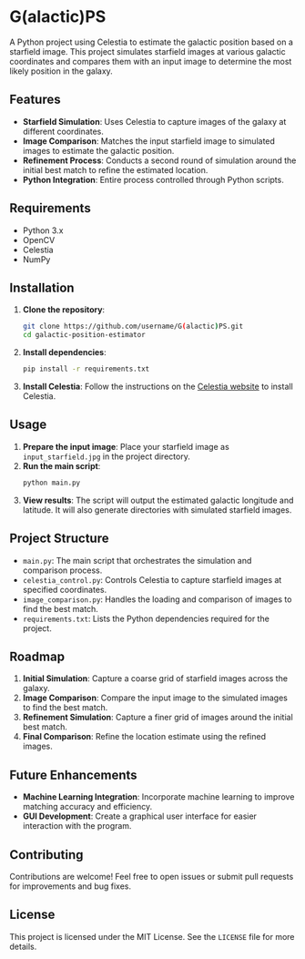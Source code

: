 # G(alactic)PS

A Python project using Celestia to estimate the galactic position based on a starfield image. This project simulates starfield images at various galactic coordinates and compares them with an input image to determine the most likely position in the galaxy.

## Features
- **Starfield Simulation**: Uses Celestia to capture images of the galaxy at different coordinates.
- **Image Comparison**: Matches the input starfield image to simulated images to estimate the galactic position.
- **Refinement Process**: Conducts a second round of simulation around the initial best match to refine the estimated location.
- **Python Integration**: Entire process controlled through Python scripts.

## Requirements
- Python 3.x
- OpenCV
- Celestia
- NumPy

## Installation
1. **Clone the repository**:
   ```bash
   git clone https://github.com/username/G(alactic)PS.git
   cd galactic-position-estimator
   ```

2. **Install dependencies**:
   ```bash
   pip install -r requirements.txt
   ```

3. **Install Celestia**:
   Follow the instructions on the [Celestia website](https://celestia.space) to install Celestia.

## Usage
1. **Prepare the input image**: Place your starfield image as `input_starfield.jpg` in the project directory.
2. **Run the main script**:
   ```bash
   python main.py
   ```
3. **View results**: The script will output the estimated galactic longitude and latitude. It will also generate directories with simulated starfield images.

## Project Structure
- `main.py`: The main script that orchestrates the simulation and comparison process.
- `celestia_control.py`: Controls Celestia to capture starfield images at specified coordinates.
- `image_comparison.py`: Handles the loading and comparison of images to find the best match.
- `requirements.txt`: Lists the Python dependencies required for the project.

## Roadmap
1. **Initial Simulation**: Capture a coarse grid of starfield images across the galaxy.
2. **Image Comparison**: Compare the input image to the simulated images to find the best match.
3. **Refinement Simulation**: Capture a finer grid of images around the initial best match.
4. **Final Comparison**: Refine the location estimate using the refined images.

## Future Enhancements
- **Machine Learning Integration**: Incorporate machine learning to improve matching accuracy and efficiency.
- **GUI Development**: Create a graphical user interface for easier interaction with the program.

## Contributing
Contributions are welcome! Feel free to open issues or submit pull requests for improvements and bug fixes.

## License
This project is licensed under the MIT License. See the `LICENSE` file for more details.

